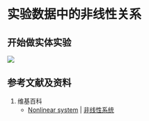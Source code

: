 # 实验数据中的非线性关系

## 开始做实体实验

![](/images/实验中需要的多种工具/在坐标系里绘出实验得出的多个数据/实验数据中的非线性关系/1a1.jpg)

## 参考文献及资料

1. 维基百科
	- [Nonlinear system](https://en.wikipedia.org/wiki/Nonlinear_system) | [非线性系统](https://zh.wikipedia.org/wiki/%E9%9D%9E%E7%B7%9A%E6%80%A7%E7%B3%BB%E7%B5%B1)
